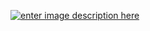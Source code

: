 [![enter image description here]([https://media1.tenor.com/m/3lOiZYh2buIAAAAd/walter-white-breaking-bad.gi](https://media1.tenor.com/m/dokgKiAMwhAAAAAC/bosna.gif)https://media1.tenor.com/m/dokgKiAMwhAAAAAC/bosna.giff)
](https://media1.tenor.com/m/dokgKiAMwhAAAAAC/bosna.gif)
